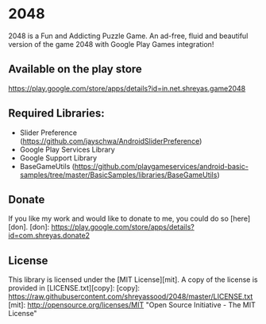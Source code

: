 2048 
====

2048 is a Fun and Addicting Puzzle Game.
An ad-free, fluid and beautiful version of the game 2048 with Google Play Games integration!

## Available on the play store

https://play.google.com/store/apps/details?id=in.net.shreyas.game2048

## Required Libraries:

* Slider Preference (https://github.com/jayschwa/AndroidSliderPreference)
* Google Play Services Library
* Google Support Library
* BaseGameUtils (https://github.com/playgameservices/android-basic-samples/tree/master/BasicSamples/libraries/BaseGameUtils)

## Donate
If you like my work and would like to donate to me, you could do so [here][don].
[don]: https://play.google.com/store/apps/details?id=com.shreyas.donate2

## License

This library is licensed under the [MIT License][mit]. A copy of the license is provided in [LICENSE.txt][copy]:
[copy]: https://raw.githubusercontent.com/shreyassood/2048/master/LICENSE.txt
[mit]: http://opensource.org/licenses/MIT "Open Source Initiative - The MIT License"
